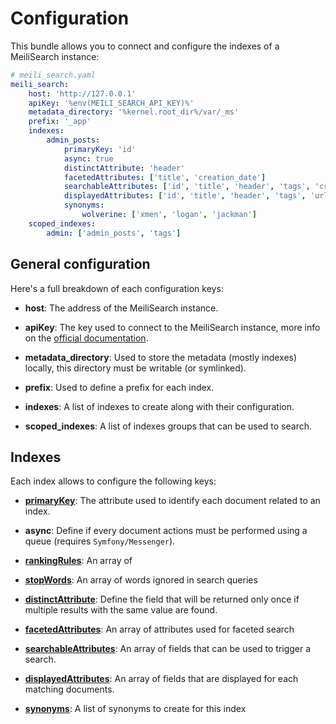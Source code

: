 # Configuration

This bundle allows you to connect and configure the indexes of a MeiliSearch instance:

```yaml
# meili_search.yaml
meili_search:
    host: 'http://127.0.0.1'
    apiKey: '%env(MEILI_SEARCH_API_KEY)%'
    metadata_directory: '%kernel.root_dir%/var/_ms'
    prefix: '_app'
    indexes:
        admin_posts:
            primaryKey: 'id'
            async: true
            distinctAttribute: 'header'
            facetedAttributes: ['title', 'creation_date']
            searchableAttributes: ['id', 'title', 'header', 'tags', 'creation_date']
            displayedAttributes: ['id', 'title', 'header', 'tags', 'url']
            synonyms: 
                wolverine: ['xmen', 'logan', 'jackman']
    scoped_indexes:
        admin: ['admin_posts', 'tags']
```

## General configuration

Here's a full breakdown of each configuration keys:

- **host**: The address of the MeiliSearch instance.

- **apiKey**: The key used to connect to the MeiliSearch instance, more info on the [official documentation]('https://docs.meilisearch.com/guides/advanced_guides/authentication.html#master-key').

- **metadata_directory**: Used to store the metadata (mostly indexes) locally, this directory must be writable (or symlinked).

- **prefix**: Used to define a prefix for each index.

- **indexes**: A list of indexes to create along with their configuration.

- **scoped_indexes**: A list of indexes groups that can be used to search.

## Indexes

Each index allows to configure the following keys:

- **[primaryKey](https://docs.meilisearch.com/guides/main_concepts/documents.html#primary-key)**: The attribute used to identify each document related to an index.

- **async**: Define if every document actions must be performed using a queue (requires `Symfony/Messenger`).

- **[rankingRules](https://docs.meilisearch.com/guides/main_concepts/relevancy.html#ranking-rules)**: An array of  

- **[stopWords](https://docs.meilisearch.com/guides/advanced_guides/stop_words.html#language-driven)**: An array of words ignored in search queries 

- **[distinctAttribute](https://docs.meilisearch.com/guides/advanced_guides/distinct.html)**: Define the field that will be returned only once if multiple results with the same value are found.

- **[facetedAttributes](https://docs.meilisearch.com/guides/advanced_guides/faceted_search.html)**: An array of attributes used for faceted search

- **[searchableAttributes](https://docs.meilisearch.com/guides/advanced_guides/field_properties.html#searchable-fields)**: An array of fields that can be used to trigger a search.

- **[displayedAttributes](https://docs.meilisearch.com/guides/advanced_guides/field_properties.html#displayed-fields)**: An array of fields that are displayed for each matching documents.

- **[synonyms](https://docs.meilisearch.com/guides/advanced_guides/synonyms.html)**: A list of synonyms to create for this index
